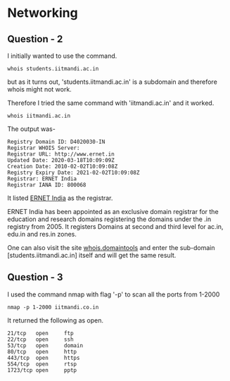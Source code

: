 # Networking

## Question - 2

I initially wanted to use the command.

```
whois students.iitmandi.ac.in
```

but as it turns out, 'students.iitmandi.ac.in' is a subdomain and therefore whois might not work.

Therefore I tried the same command with 'iitmandi.ac.in' and it worked.

```
whois iitmandi.ac.in
```

The output was-

```Domain Name: iitmandi.ac.in
Registry Domain ID: D4020030-IN
Registrar WHOIS Server:
Registrar URL: http://www.ernet.in
Updated Date: 2020-03-18T10:09:09Z
Creation Date: 2010-02-02T10:09:08Z
Registry Expiry Date: 2021-02-02T10:09:08Z
Registrar: ERNET India
Registrar IANA ID: 800068
```

It listed [ERNET India](http://www.ernet.in) as the registrar.

ERNET India has been appointed as an exclusive domain registrar for the education and research domains registering the domains under the .in registry from 2005. It registers Domains at second and third level for ac.in, edu.in and res.in zones.

One can also visit the site [whois.domaintools](https://whois.domaintools.com) and enter the sub-domain [students.iitmandi.ac.in] itself and will get the same result.

## Question - 3
I used the command nmap with flag '-p' to scan all the ports from 1-2000

```
nmap -p 1-2000 iitmandi.co.in
```

It returned the following as open.
```
21/tcp   open     ftp
22/tcp   open     ssh
53/tcp   open     domain
80/tcp   open     http
443/tcp  open     https
554/tcp  open     rtsp
1723/tcp open     pptp

```


